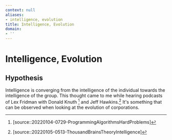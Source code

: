 ```yaml
---
context: null
aliases:
- intelligence, evolution
title: Intelligence, Evolution
domain:
- ''
---
```


# Intelligence, Evolution

## Hypothesis

Intelligence is converging from the intelligence of the individual towards the intelligence of the group. This thought came to me while hearing podcasts of Lex Fridman with Donald Knuth [^1] and Jeff Hawkins.[^2] It's something that can be observed when looking at the evolution of corporations.

[^1]: [source::20220104-0729-ProgrammingAlgorithmsHardProblems]
[^2]: [source::20220105-0513-ThousandBrainsTheoryIntelligence]
